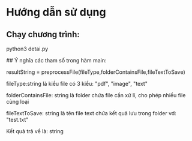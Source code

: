 # Hướng dẫn sử dụng
## Chạy chương trình:
<p>python3 detai.py</p>
## Ý nghĩa các tham số trong hàm main:
<p>resultString = preprocessFile(fileType,folderContainsFile,fileTextToSave)</p>
<p>fileType:string là kiểu file có 3 kiểu: "pdf", "image", "text"</p>
<p>folderContainsFile: string là folder chứa file cần xử lí, cho phép nhiều file cùng loại</p>
<p>fileTextToSave: string là tên file text chứa kết quả lưu trong folder vd: "test.txt"</p>
<p>Kết quả trả về là: string</p>